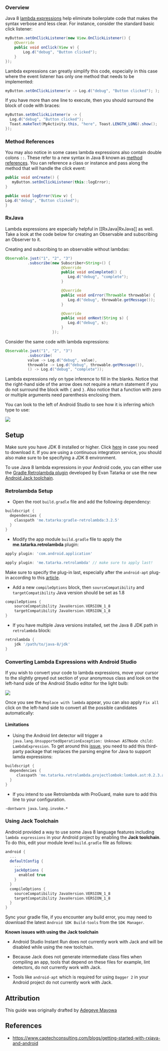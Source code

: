 ### Overview

Java 8 [lambda expressions](https://docs.oracle.com/javase/tutorial/java/javaOO/lambdaexpressions.html) help eliminate boilerplate code that makes the syntax verbose and less clear.  For instance, consider the standard basic click listener:

```java
myButton.setOnClickListener(new View.OnClickListener() {
    @Override
    public void onClick(View v) {
        Log.d("debug", "Button clicked");
    }
});
```

Lambda expressions can greatly simplify this code, especially in this case where the event listener has only one method that needs to be implemented:

```java
myButton.setOnClickListener(v -> Log.d("debug", "Button clicked"); );
```

If you have more than one line to execute, then you should surround the block of code with braces:

```java
myButton.setOnClickListener(v -> { 
  Log.d("debug", "Button clicked"); 
  Toast.makeText(MyActivity.this, "here", Toast.LENGTH_LONG).show();
});
```

### Method References

You may also notice in some cases lambda expressions also contain double colons `::`.  These refer to a new syntax in Java 8 known as [method references](http://baddotrobot.com/blog/2014/02/18/method-references-in-java8/).  You can reference a class or instance and pass along the method that will handle the click event:

```java
public void onCreate() { 
   myButton.setOnClickListener(this::logError);
}

public void logError(View v) {
Log.d("debug", "Button clicked"); 
}
```

### RxJava

Lambda expressions are especially helpful in [[RxJava|RxJava]] as well.  Take a look at the code below for creating an Observable and subscribing an Observer to it.

Creating and subscribing to an observable without lambdas:

```java
Observable.just("1", "2", "3")
          .subscribe(new Subscriber<String>() {
                         @Override
                         public void onCompleted() {
                            Log.d("debug", "complete");
                         }

                         @Override
                         public void onError(Throwable throwable) {
                            Log.d("debug", throwable.getMessage());
                         }

                         @Override
                         public void onNext(String s) {
                            Log.d("debug", s);
                         }
                     });
```

Consider the same code with lambda expressions:

```java
Observable.just("1", "2", "3")
          .subscribe(
          value -> Log.d("debug", value),
          throwable -> Log.d("debug", throwable.getMessage()),
          () -> Log.d("debug", "complete"));
```

Lambda expressions rely on type inference to fill in the blanks. Notice that the right-hand side of the arrow does not require a return statement if you do not surround the block with `{` and `}`.  Also notice that a function with zero or multiple arguments need parenthesis enclosing them.

You can look to the left of Android Studio to see how it is inferring which type to use:

<img src="http://imgur.com/n1RrHpT.png">

## Setup

Make sure you have JDK 8 installed or higher.  Click [here](http://www.oracle.com/technetwork/java/javase/downloads/index.html) in case you need to download it.  If you are using a continuous integration service, you should also make sure to be specifying a JDK 8 environment.

To use Java 8 lambda expressions in your Android code, you can either use the [Gradle Retrolambda plugin](https://github.com/evant/gradle-retrolambda) developed by Evan Tatarka or use the new [Android Jack toolchain](https://source.android.com/source/jack.html).  

### Retrolambda Setup

* Open the root `build.gradle` file and add the following dependency:

```gradle
buildscript {
  dependencies {
    classpath 'me.tatarka:gradle-retrolambda:3.2.5'
  }
}
```

* Modify the app module `build.gradle` file to apply the **me.tatarka.retrolambda** plugin:
```gradle
apply plugin: 'com.android.application'

apply plugin: 'me.tatarka.retrolambda' // make sure to apply last!
```

Make sure to specify the plug-in last, especially after the `android-apt` plug-in according to this [article](https://medium.com/android-news/retrolambda-on-android-191cc8151f85#.c5vbxdwst).

* Add a new `compileOptions` block, then `sourceCompatibility` and `targetCompatibility` Java version should be set as 1.8

```groovy 
compileOptions {
    sourceCompatibility JavaVersion.VERSION_1_8
    targetCompatibility JavaVersion.VERSION_1_8
}
```

* If you have multiple Java versions installed, set the Java 8 JDK path in `retrolambda` block:

```groovy 
retrolambda {
    jdk '/path/to/java-8/jdk'
}
```

### Converting Lambda Expressions with Android Studio

If you wish to convert your code to lambda expressions, move your cursor to the slightly greyed out section of your anonymous class and look on the left-hand side of the Android Studio editor for the light bulb:

<img src="http://imgur.com/KDzMS8l.png"/>

Once you see the `Replace with lambda` appear, you can also apply `Fix all` click on the left-hand side to convert all the possible candidates automatically:

#### Limitations

* Using the Android lint detector will trigger a `java.lang.UnsupportedOperationException: Unknown ASTNode child: LambdaExpression`.  To get around this [issue](https://github.com/evant/gradle-retrolambda/issues/96), you need to add this third-party package that replaces the parsing engine for Java to support lamda expressions:

```gradle
buildscript {
  dependencies {
     classpath 'me.tatarka.retrolambda.projectlombok:lombok.ast:0.2.3.a2'
  }
}
```

* If you intend to use Retrolambda with ProGuard, make sure to add this line to your configuration.

```
-dontwarn java.lang.invoke.*
```

### Using Jack Toolchain

Android provided a way to use some Java 8 language features including `lambda expressions` in your Android project by enabling the **Jack toolchain**. To do this, edit your module level `build.gradle` file as follows:

```groovy 
android {
  ...
  defaultConfig {
    ...
    jackOptions {
      enabled true
    }
  }
  compileOptions {
    sourceCompatibility JavaVersion.VERSION_1_8
    targetCompatibility JavaVersion.VERSION_1_8
  }
}
```

Sync your gradle file, if you encounter any build error, you may need to download the latest `Android SDK Build-tools` from the `SDK Manager`.

**Known issues with using the Jack toolchain**

* Android Studio Instant Run does not currently work with Jack and will be disabled while using the new toolchain. 

* Because Jack does not generate intermediate class files when compiling an app, tools that depend on these files for example, lint detectors, do not currently work with Jack. 

* Tools like `android-apt` which is required for using `Dagger 2` in your Android project do not currently work with Jack.

## Attribution

This guide was originally drafted by [Adegeye Mayowa](https://github.com/mayojava)

## References

* <https://www.captechconsulting.com/blogs/getting-started-with-rxjava-and-android>